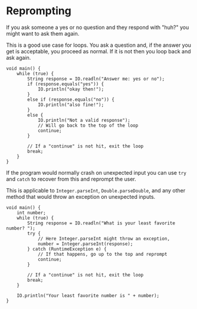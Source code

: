 # Reprompting

If you ask someone a yes or no question and they respond with "huh?" you might want to ask them again.

This is a good use case for loops. You ask a question and, if the answer you get is acceptable,
you proceed as normal. If it is not then you loop back and ask again.

```java,no_run
void main() {
    while (true) {
        String response = IO.readln("Answer me: yes or no");
        if (response.equals("yes")) {
            IO.println("okay then!");
        }
        else if (response.equals("no")) {
            IO.println("also fine!");
        }
        else {
            IO.println("Not a valid response");
            // Will go back to the top of the loop
            continue;
        }

        // If a "continue" is not hit, exit the loop
        break;
    }
}
```

If the program would normally crash on unexpected input you can use `try` and `catch` to recover
from this and reprompt the user.

This is applicable to `Integer.parseInt`, `Double.parseDouble`, and any other method that would
throw an exception on unexpected inputs.

```java,no_run
void main() {
    int number;
    while (true) {
        String response = IO.readln("What is your least favorite number? ");
        try {
            // Here Integer.parseInt might throw an exception,
            number = Integer.parseInt(response);
        } catch (RuntimeException e) {
            // If that happens, go up to the top and reprompt
            continue;
        }

        // If a "continue" is not hit, exit the loop
        break;
    }

    IO.println("Your least favorite number is " + number);
}
```